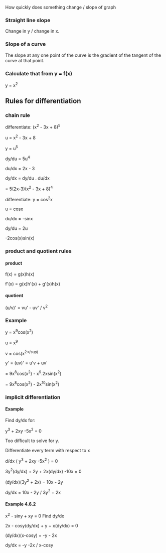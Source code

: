How quickly does something change / slope of graph

### Straight line slope
Change in y / change in x.

### Slope of a curve
The slope at any one point of the curve is the gradient of the tangent of the
curve at that point.

### Calculate that from y = f(x)
y = x<sup>2</sup>


## Rules for differentiation
### chain rule
differentiate: (x<sup>2</sup> - 3x + 8)<sup>5</sup>

u = x<sup>2</sup> - 3x + 8

y = u<sup>5</sup>

dy/du = 5u<sup>4</sup>

du/dx = 2x - 3

dy/dx = dy/du . du/dx

= 5(2x-3)(x<sup>2</sup> - 3x + 8)<sup>4</sup>


differentiate: y = cos<sup>2</sup>x

u = cosx

du/dx = -sinx

dy/du = 2u

-2cos(x)sin(x)

### product and quotient rules
#### product
f(x) = g(x)h(x)

f'(x) = g(x)h'(x) + g'(x)h(x)


#### quotient
(u/v)' = vu' - uv'  /  v<sup>2</sup>

### Example
y = x<sup>9</sup>cos(x<sup>2</sup>)

u = x<sup>9</sup>

v = cos(x<sup>2</sup)

y' = (uv)' = u'v + uv'

= 9x<sup>8</sup>cos(x<sup>2</sup>) - x<sup>9</sup>.2xsin(x<sup>2</sup>)

= 9x<sup>8</sup>cos(x<sup>2</sup>) - 2x<sup>10</sup>sin(x<sup>2</sup>)


### implicit differentiation
#### Example
Find dy/dx for:

y<sup>3</sup> + 2xy -5x<sup>2</sup> = 0

Too difficult to solve for y.

Differentiate every term with respect to x

d/dx ( y<sup>3</sup> + 2xy -5x<sup>2</sup> ) = 0

3y<sup>2</sup>(dy/dx) + 2y + 2x(dy/dx) -10x = 0

(dy/dx)(3y<sup>2</sup> + 2x) = 10x - 2y

dy/dx = 10x - 2y   /   3y<sup>2</sup> + 2x

#### Example 4.6.2
x<sup>2</sup> - siny + xy = 0 Find dy/dx

2x - cosy(dy/dx) + y + x(dy/dx) = 0

(dy/dx)(x-cosy) = -y - 2x

dy/dx =  -y -2x  /  x-cosy
